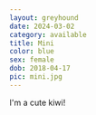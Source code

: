 ```yaml
---
layout: greyhound
date: 2024-03-02
category: available
title: Mini
color: blue
sex: female
dob: 2018-04-17
pic: mini.jpg
---
```

I'm a cute kiwi!
